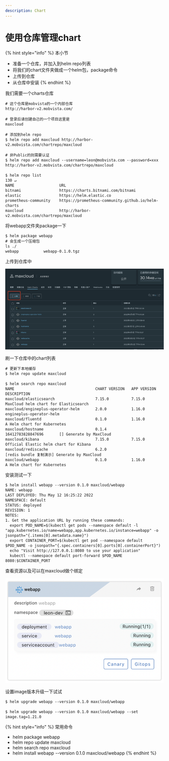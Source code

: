 ```yaml
---
description: Chart
---
```


# 使用仓库管理chart

{% hint style="info" %}
本小节

* 准备一个仓库，并加入到helm repo列表
* 将我们的chart文件夹做成一个helm包，package命令
* 上传到仓库
* 从仓库中安装
{% endhint %}

我们需要一个charts仓库

```
# 这个仓库是mobvista的一个内部仓库
http://harbor-v2.mobvista.com/

# 登录后请创建自己的一个项目这里是
maxcloud

# 添加到helm repo
$ helm repo add maxcloud http://harbor-v2.mobvista.com/chartrepo/maxcloud

# 非Public的则需要认证
$ helm repo add maxcloud --username=leon@mobvista.com --password=xxx http://harbor-v2.mobvista.com/chartrepo/maxcloud

$ helm repo list                                                                                                                                                             130 ↵
NAME                    URL                                               
bitnami                 https://charts.bitnami.com/bitnami                
elastic                 https://helm.elastic.co                           
prometheus-community    https://prometheus-community.github.io/helm-charts
maxcloud                http://harbor-v2.mobvista.com/chartrepo/maxcloud 
```

将webapp文件夹package一下

```
$ helm package webapp
# 会生成一个压缩包
ls ./
webapp           webapp-0.1.0.tgz
```

上传到仓库中

![](<../../../../.gitbook/assets/image (229).png>)

刷一下仓库中的chart列表

```
# 更新下本地缓存
$ helm repo update maxcloud

$ helm search repo maxcloud 
NAME                                    CHART VERSION   APP VERSION             DESCRIPTION                                 
maxcloud/elasticsearch                  7.15.0          7.15.0                  MaxCloud helm chart for Elasticsearch       
maxcloud/engineplus-operator-helm       2.0.0           1.16.0                  engineplus-operator-helm                    
maxcloud/fluentd                        0.1.0           1.16.0                  A Helm chart for Kubernetes                 
maxcloud/hostname                       0.1.4           16412783828847696       [] Generate by MaxCloud                     
maxcloud/kibana                         7.15.0          7.15.0                  Official Elastic helm chart for Kibana      
maxcloud/rediscache                     6.2.0                                   [redis bundle 复制演示] Generate by MaxCloud
maxcloud/webapp                         0.1.0           1.16.0                  A Helm chart for Kubernetes 

```

安装测试一下

```
$ helm install webapp --version 0.1.0 maxcloud/webapp
NAME: webapp
LAST DEPLOYED: Thu May 12 16:25:22 2022
NAMESPACE: default
STATUS: deployed
REVISION: 1
NOTES:
1. Get the application URL by running these commands:
  export POD_NAME=$(kubectl get pods --namespace default -l "app.kubernetes.io/name=webapp,app.kubernetes.io/instance=webapp" -o jsonpath="{.items[0].metadata.name}")
  export CONTAINER_PORT=$(kubectl get pod --namespace default $POD_NAME -o jsonpath="{.spec.containers[0].ports[0].containerPort}")
  echo "Visit http://127.0.0.1:8080 to use your application"
  kubectl --namespace default port-forward $POD_NAME 8080:$CONTAINER_PORT

```

查看资源以及可以在maxcloud做个绑定

![](<../../../../.gitbook/assets/image (208).png>)

设置image版本升级一下试试

```
$ helm upgrade webapp --version 0.1.0 maxcloud/webapp

$ helm upgrade webapp --version 0.1.0 maxcloud/webapp --set image.tag=1.21.0
```



{% hint style="info" %}
常用命令

* helm package webapp
* helm repo update maxcloud
* helm search repo maxcloud
* helm install webapp --version 0.1.0 maxcloud/webapp
{% endhint %}
